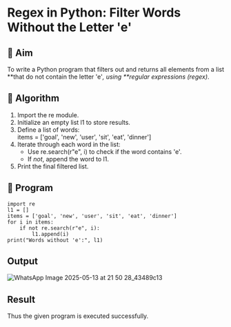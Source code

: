 # Regex in Python: Filter Words Without the Letter 'e'

## 🎯 Aim
To write a Python program that filters out and returns all elements from a list **that do not contain the letter 'e'*, using **regular expressions (regex)*.

## 🧠 Algorithm
1. Import the re module.
2. Initialize an empty list l1 to store results.
3. Define a list of words:  
   items = ['goal', 'new', 'user', 'sit', 'eat', 'dinner']
4. Iterate through each word in the list:
   - Use re.search(r"e", i) to check if the word contains 'e'.
   - If *not*, append the word to l1.
5. Print the final filtered list.

## 🧾 Program

```
import re
l1 = []
items = ['goal', 'new', 'user', 'sit', 'eat', 'dinner']
for i in items:
    if not re.search(r"e", i):
        l1.append(i)
print("Words without 'e':", l1)
```

## Output
![WhatsApp Image 2025-05-13 at 21 50 28_43489c13](https://github.com/user-attachments/assets/26e676d1-dd52-427d-b2ad-6d6dcaefec63)

## Result
Thus the given program is executed successfully.
